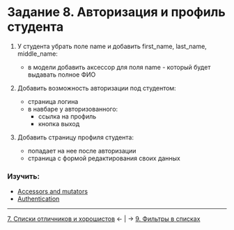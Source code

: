 # Задание 8. Авторизация и профиль студента
1. У студента убрать поле name и добавить first_name, last_name, middle_name:
    - в модели добавить аксессор для поля name - который будет выдавать полное ФИО

2. Добавить возможность авторизации под студентом:
    - страница логина
    - в навбаре у авторизованного:
        - ссылка на профиль
        - кнопка выход

3. Добавить страницу профиля студента:
    - попадает на нее после авторизации
    - страница с формой редактирования своих данных

### Изучить:
- [Accessors and mutators](https://laravel.com/docs/5.8/eloquent-mutators)
- [Authentication](https://laravel.com/docs/7.x/authentication)

---
[7. Списки отличников и хорошистов](mission-7.md) ← | → [9. Фильтры в списках](mission-9.md)
